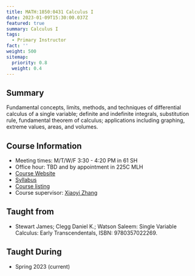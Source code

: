 ```yaml
---
title: MATH:1850:0431 Calculus I
date: 2023-01-09T15:30:00.037Z
featured: true
summary: Calculus I
tags:
  - Primary Instructor
fact: ''
weight: 500
sitemap:
  priority: 0.8
  weight: 0.4
---
```


## Summary

Fundamental concepts, limits, methods, and techniques of differential calculus of a single variable; definite and indefinite integrals, substitution rule, fundamental theorem of calculus; applications including graphing, extreme values, areas, and volumes.

## Course Information

- Meeting times: M/T/W/F 3:30 - 4:20 PM in 61 SH
- Office hour: TBD and by appointment in 225C MLH
- [Course Website](https://uiowa.instructure.com/courses/200756)
- [Syllabus](/docs/math1850syllabus.pdf)
- [Course listing](https://myui.uiowa.edu/my-ui/courses/details.page?ci=149671&id=986174)
- Course supervisor: [Xiaoyi Zhang](https://math.uiowa.edu/people/xiaoyi-zhang)

## Taught from

- Stewart James; Clegg Daniel K.; Watson Saleem: Single Variable Calculus: Early Transcendentals, ISBN: 9780357022269.

## Taught During

- Spring 2023 (current)
